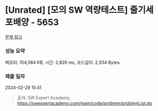 # [Unrated] [모의 SW 역량테스트] 줄기세포배양 - 5653 

[문제 링크](https://swexpertacademy.com/main/code/problem/problemDetail.do?contestProbId=AWXRJ8EKe48DFAUo) 

### 성능 요약

메모리: 104,084 KB, 시간: 2,826 ms, 코드길이: 2,934 Bytes

### 제출 일자

2024-02-29 15:41



> 출처: SW Expert Academy, https://swexpertacademy.com/main/code/problem/problemList.do